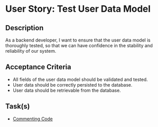 # User Story: Test User Data Model

## Description
As a backend developer, I want to ensure that the user data model is thoroughly tested, so that we can have confidence in the stability and reliability of our system.

## Acceptance Criteria
- All fields of the user data model should be validated and tested.
- User data should be correctly persisted to the database.
- User data should be retrievable from the database.

## Task(s)

- [Commenting Code](./tasks/commenting_code.md)
